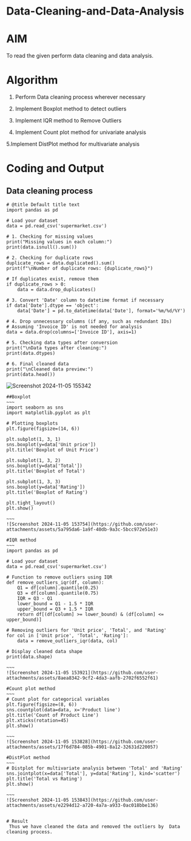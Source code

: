 # Data-Cleaning-and-Data-Analysis

# AIM
To read the given perform data cleaning and data analysis.

# Algorithm
1. Perform Data cleaning process wherever necessary

2. Implement Boxplot method to detect outliers

3. Implement IQR method to Remove Outliers 

4. Implement Count plot method for univariate analysis

5.Implement DistPlot method for multivariate analysis

# Coding and Output
## Data cleaning process 
~~~
# @title Default title text
import pandas as pd

# Load your dataset
data = pd.read_csv('supermarket.csv')

# 1. Checking for missing values
print("Missing values in each column:")
print(data.isnull().sum())

# 2. Checking for duplicate rows
duplicate_rows = data.duplicated().sum()
print(f"\nNumber of duplicate rows: {duplicate_rows}")

# If duplicates exist, remove them
if duplicate_rows > 0:
    data = data.drop_duplicates()

# 3. Convert 'Date' column to datetime format if necessary
if data['Date'].dtype == 'object':
    data['Date'] = pd.to_datetime(data['Date'], format='%m/%d/%Y')

# 4. Drop unnecessary columns (if any, such as redundant IDs)
# Assuming 'Invoice ID' is not needed for analysis
data = data.drop(columns=['Invoice ID'], axis=1)

# 5. Checking data types after conversion
print("\nData types after cleaning:")
print(data.dtypes)

# 6. Final cleaned data
print("\nCleaned data preview:")
print(data.head())
~~~
![Screenshot 2024-11-05 155342](https://github.com/user-attachments/assets/f92a982c-12b0-4953-ae2a-48aada423ecb)
~~~~~~
##Boxplot
~~~
import seaborn as sns
import matplotlib.pyplot as plt

# Plotting boxplots
plt.figure(figsize=(14, 6))

plt.subplot(1, 3, 1)
sns.boxplot(y=data['Unit price'])
plt.title('Boxplot of Unit Price')

plt.subplot(1, 3, 2)
sns.boxplot(y=data['Total'])
plt.title('Boxplot of Total')

plt.subplot(1, 3, 3)
sns.boxplot(y=data['Rating'])
plt.title('Boxplot of Rating')

plt.tight_layout()
plt.show()

~~~
![Screenshot 2024-11-05 153754](https://github.com/user-attachments/assets/5a795da6-1a9f-40db-9a3c-5bcc972e51e3)

#IQR method
~~~
import pandas as pd

# Load your dataset
data = pd.read_csv('supermarket.csv')

# Function to remove outliers using IQR
def remove_outliers_iqr(df, column):
    Q1 = df[column].quantile(0.25)
    Q3 = df[column].quantile(0.75)
    IQR = Q3 - Q1
    lower_bound = Q1 - 1.5 * IQR
    upper_bound = Q3 + 1.5 * IQR
    return df[(df[column] >= lower_bound) & (df[column] <= upper_bound)]

# Removing outliers for 'Unit price', 'Total', and 'Rating'
for col in ['Unit price', 'Total', 'Rating']:
    data = remove_outliers_iqr(data, col)

# Display cleaned data shape
print(data.shape)

~~~
![Screenshot 2024-11-05 153921](https://github.com/user-attachments/assets/8aea8342-9cf2-4da3-aafb-2702f6552f61)

#Count plot method
~~~
# Count plot for categorical variables
plt.figure(figsize=(8, 6))
sns.countplot(data=data, x='Product line')
plt.title('Count of Product Line')
plt.xticks(rotation=45)
plt.show()

~~~
![Screenshot 2024-11-05 153828](https://github.com/user-attachments/assets/17f6d784-085b-4901-8a12-32631d220057)

#DistPlot method
~~~
# Distplot for multivariate analysis between 'Total' and 'Rating'
sns.jointplot(x=data['Total'], y=data['Rating'], kind='scatter')
plt.title('Total vs Rating')
plt.show()

~~~
![Screenshot 2024-11-05 153843](https://github.com/user-attachments/assets/e2294d12-a720-4a7a-a933-0ac018bbe136)


# Result
 Thus we have cleaned the data and removed the outliers by  Data cleaning process.
